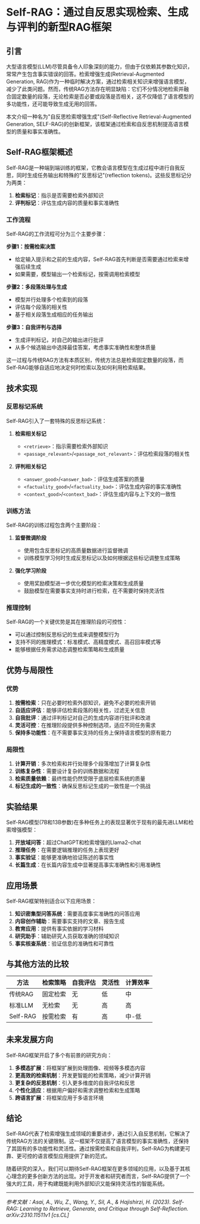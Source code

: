 # Self-RAG：通过自反思实现检索、生成与评判的新型RAG框架

## 引言

大型语言模型(LLM)尽管具备令人印象深刻的能力，但由于仅依赖其参数化知识，常常产生包含事实错误的回答。检索增强生成(Retrieval-Augmented Generation, RAG)作为一种临时解决方案，通过检索相关知识来增强语言模型，减少了此类问题。然而，传统RAG方法存在明显缺陷：它们不分情况地检索并融合固定数量的段落，无论检索是否必要或段落是否相关，这不仅降低了语言模型的多功能性，还可能导致生成无用的回答。

本文介绍一种名为"自反思检索增强生成"(Self-Reflective Retrieval-Augmented Generation, SELF-RAG)的创新框架，该框架通过检索和自反思机制提高语言模型的质量和事实准确性。

## Self-RAG框架概述

Self-RAG是一种端到端训练的框架，它教会语言模型在生成过程中进行自我反思，同时生成任务输出和特殊的"反思标记"(reflection tokens)。这些反思标记分为两类：

1. **检索标记**：指示是否需要检索外部知识
2. **评判标记**：评估生成内容的质量和事实准确性

### 工作流程

Self-RAG的工作流程可分为三个主要步骤：

**步骤1：按需检索决策**
- 给定输入提示和之前的生成内容，Self-RAG首先判断是否需要通过检索来增强后续生成
- 如果需要，模型输出一个检索标记，按需调用检索模型

**步骤2：多段落处理与生成**
- 模型并行处理多个检索到的段落
- 评估每个段落的相关性
- 基于相关段落生成相应的任务输出

**步骤3：自我评判与选择**
- 生成评判标记，对自己的输出进行批评
- 从多个候选输出中选择最佳答案，考虑事实准确性和整体质量

这一过程与传统RAG方法有本质区别，传统方法总是检索固定数量的段落，而Self-RAG能够自适应地决定何时检索以及如何利用检索结果。

## 技术实现

### 反思标记系统

Self-RAG引入了一套特殊的反思标记系统：

1. **检索相关标记**
   - `<retrieve>`：指示需要检索外部知识
   - `<passage_relevant>`/`<passage_not_relevant>`：评估检索段落的相关性

2. **评判相关标记**
   - `<answer_good>`/`<answer_bad>`：评估生成答案的质量
   - `<factuality_good>`/`<factuality_bad>`：评估生成内容的事实准确性
   - `<context_good>`/`<context_bad>`：评估生成内容与上下文的一致性

### 训练方法

Self-RAG的训练过程包含两个主要阶段：

1. **监督微调阶段**
   - 使用包含反思标记的高质量数据进行监督微调
   - 训练模型学习何时生成反思标记以及如何根据这些标记调整生成策略

2. **强化学习阶段**
   - 使用奖励模型进一步优化模型的检索决策和生成质量
   - 鼓励模型在需要事实支持时进行检索，在不需要时保持灵活性

### 推理控制

Self-RAG的一个关键优势是其在推理阶段的可控性：

- 可以通过控制反思标记的生成来调整模型行为
- 支持不同的推理模式：标准模式、高精度模式、高召回率模式等
- 能够根据任务需求动态调整检索策略和生成质量

## 优势与局限性

### 优势

1. **按需检索**：只在必要时检索外部知识，避免不必要的检索开销
2. **自适应评估**：能够评估检索段落的相关性，过滤无关信息
3. **自我批评**：通过评判标记对自己的生成内容进行批评和改进
4. **灵活可控**：在推理阶段提供多种控制选项，适应不同任务需求
5. **保持多功能性**：在不需要事实支持的任务上保持语言模型的原有能力

### 局限性

1. **计算开销**：多次检索和并行处理多个段落增加了计算复杂性
2. **训练复杂性**：需要设计复杂的训练数据和流程
3. **检索质量依赖**：最终性能仍然受限于底层检索系统的质量
4. **标记生成的一致性**：确保反思标记生成的一致性是一个挑战

## 实验结果

Self-RAG模型(7B和13B参数)在多种任务上的表现显著优于现有的最先进LLM和检索增强模型：

1. **开放域问答**：超过ChatGPT和检索增强的Llama2-chat
2. **推理任务**：在需要逻辑推理的任务上表现更好
3. **事实验证**：能够更准确地验证陈述的事实性
4. **长篇生成**：在长篇内容生成中显著提高事实准确性和引用准确性

## 应用场景

Self-RAG框架特别适合以下应用场景：

1. **知识密集型问答系统**：需要高度事实准确性的问答应用
2. **内容创作辅助**：需要事实支持的文章、报告生成
3. **教育应用**：提供有事实依据的学习材料
4. **研究助手**：辅助研究人员获取准确的领域知识
5. **事实核查系统**：验证信息的准确性和可靠性

## 与其他方法的比较

| 方法 | 检索策略 | 自我评估 | 灵活性 | 计算效率 |
|------|---------|---------|--------|---------|
| 传统RAG | 固定检索 | 无 | 低 | 中 |
| 标准LLM | 无检索 | 无 | 高 | 高 |
| Self-RAG | 按需检索 | 有 | 高 | 中-低 |

## 未来发展方向

Self-RAG框架开启了多个有前景的研究方向：

1. **多模态扩展**：将框架扩展到处理图像、视频等多模态内容
2. **更高效的检索机制**：开发更智能的检索策略，减少计算开销
3. **更复杂的反思机制**：引入更多维度的自我评估和反思
4. **个性化适应**：根据用户偏好和需求调整检索和生成策略
5. **跨语言扩展**：将框架应用于多语言环境

## 结论

Self-RAG代表了检索增强生成领域的重要进步，通过引入自反思机制，它解决了传统RAG方法的关键限制。这一框架不仅提高了语言模型的事实准确性，还保持了其固有的多功能性和灵活性。通过按需检索和自我评判，Self-RAG为构建更可靠、更可控的语言模型应用提供了新的范式。

随着研究的深入，我们可以期待Self-RAG框架在更多领域的应用，以及基于其核心理念的更多创新方法的出现。对于开发者和研究者而言，Self-RAG提供了一个强大的工具，用于构建既能利用外部知识又能保持灵活性的智能系统。

---

*参考文献：Asai, A., Wu, Z., Wang, Y., Sil, A., & Hajishirzi, H. (2023). Self-RAG: Learning to Retrieve, Generate, and Critique through Self-Reflection. arXiv:2310.11511v1 [cs.CL]*
